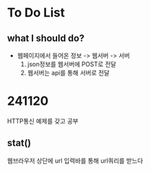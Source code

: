 # To Do List
  ## what I should do?
  - 웹페이지에서 들어온 정보 -> 웹서버 -> 서버
    1. json정보를 웹서버에 POST로 전달
    2. 웹서버는 api를 통해 서버로 전달

# 241120
  HTTP통신 예제를 갖고 공부
  ## stat()
  웹브라우저 상단에 url 입력바를 통해 url쿼리를 받느다
